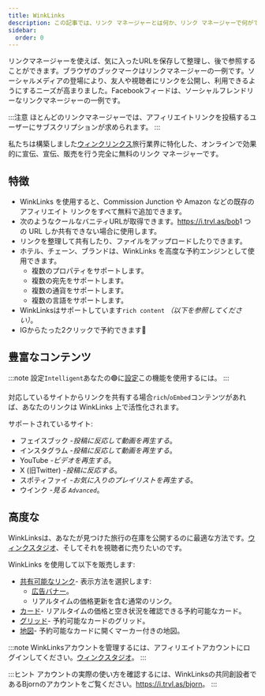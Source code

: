 ```yaml
---
title: WinkLinks
description: この記事では、リンク マネージャーとは何か、リンク マネージャーで何ができるかについて説明します。
sidebar:
  order: 0
---
```

リンクマネージャーを使えば、気に入ったURLを保存して整理し、後で参照することができます。ブラウザのブックマークはリンクマネージャーの一例です。ソーシャルメディアの登場により、友人や視聴者にリンクを公開し、利用できるようにするニーズが高まりました。Facebookフィードは、ソーシャルフレンドリーなリンクマネージャーの一例です。

:::注意
ほとんどのリンクマネージャーでは、アフィリエイトリンクを投稿するユーザーにサブスクリプションが求められます。
:::

私たちは構築しました[ウィンクリンクス](https://i.trvl.as/)旅行業界に特化した、オンラインで効果的に宣伝、宣伝、販売を行う完全に無料のリンク マネージャーです。

## 特徴

* WinkLinks を使用すると、Commission Junction や Amazon などの既存のアフィリエイト リンクをすべて無料で追加できます。
* 次のようなクールなバニティURLが取得できます。<https://i.trvl.as/bob>1 つの URL しか共有できない場合に使用します。
* リンクを整理して共有したり、ファイルをアップロードしたりできます。
* ホテル、チェーン、ブランドは、WinkLinks を高度な予約エンジンとして使用できます。
  * 複数のプロパティをサポートします。
  * 複数の宛先をサポートします。
  * 複数の通貨をサポートします。
  * 複数の言語をサポートします。
* WinkLinksはサポートしています`rich content` *（以下を参照してください）*。
* IGからたった2クリックで予約できます🚀

## 豊富なコンテンツ

:::note
設定`Intelligent`あなたの🟢に[設定](/link-manager/settings)この機能を使用するには。
:::

対応しているサイトからリンクを共有する場合`rich`/`oEmbed`コンテンツがあれば、あなたのリンクは WinkLinks 上で活性化されます。

サポートされているサイト:

* フェイスブック -*投稿に反応して動画を再生する*。
* インスタグラム -*投稿に反応して動画を再生する*。
* YouTube -*ビデオを再生する*。
* X (旧Twitter) -*投稿に反応する*。
* スポティファイ -*お気に入りのプレイリストを再生する*。
* ウインク -*見る `Advanced`*。

## 高度な

WinkLinksは、あなたが見つけた旅行の在庫を公開するのに最適な方法です。[ウィンクスタジオ](https://studio.wink.travel)、そしてそれを視聴者に売りたいのです。

WinkLinks を使用して以下を販売します:

* [共有可能なリンク](/studio/shareable-links)- 表示方法を選択します:
  * [広告バナー](/developers/web-components/#content-loader)。
  * リアルタイムの価格更新を含む通常のリンク。
* [カード](/studio/cards)- リアルタイムの価格と空き状況を確認できる予約可能なカード。
* [グリッド](/studio/grids)- 予約可能なカードのグリッド。
* [地図](/studio/maps)- 予約可能なカードに開くマーカー付きの地図。

:::note
WinkLinksアカウントを管理するには、アフィリエイトアカウントにログインしてください。[ウィンクスタジオ](https://studio.wink.travel)。
:::

:::ヒント
アカウントの実際の使い方を確認するには、WinkLinksの共同創設者であるBjornのアカウントをご覧ください。<https://i.trvl.as/bjorn>。
:::

